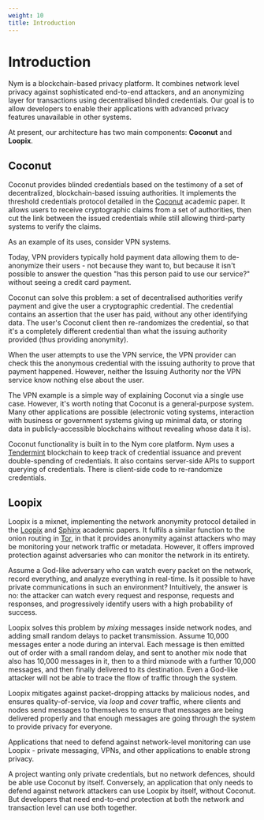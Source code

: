 ```yaml
---
weight: 10
title: Introduction
---
```


# Introduction

Nym is a blockchain-based privacy platform. It combines network level privacy against sophisticated end-to-end attackers, and an anonymizing layer for transactions using decentralised blinded credentials. Our goal is to allow developers to enable their applications with advanced privacy features unavailable in other systems.

At present, our architecture has two main components: **Coconut** and **Loopix**.

## Coconut

Coconut provides blinded credentials based on the testimony of a set of decentralized, blockchain-based issuing authorities. It implements the threshold credentials protocol detailed in the [Coconut](https://arxiv.org/abs/1802.07344) academic paper. It allows users to receive cryptographic claims from a set of authorities, then cut the link between the issued credentials while still allowing third-party systems to verify the claims.

As an example of its uses, consider VPN systems.

Today, VPN providers typically hold payment data allowing them to de-anonymize their users - not because they want to, but because it isn't possible to answer the question "has this person paid to use our service?" without seeing a credit card payment.

Coconut can solve this problem: a set of decentralised authorities verify payment and give the user a cryptographic credential. The credential contains an assertion that the user has paid, without any other identifying data. The user's Coconut client then re-randomizes the credential, so that it's a completely different credential than what the issuing authority provided (thus providing anonymity).

When the user attempts to use the VPN service, the VPN provider can check this the anonymous credential with the issuing authority to prove that payment happened. However, neither the Issuing Authority nor the VPN service know nothing else about the user.

The VPN example is a simple way of explaining Coconut via a single use case. However, it's worth noting that Coconut is a general-purpose system. Many other applications are possible (electronic voting systems, interaction with business or government systems giving up minimal data, or storing data in publicly-accessible blockchains without revealing whose data it is).

Coconut functionality is built in to the Nym core platform. Nym uses a [Tendermint](https://tendermint.com/) blockchain to keep track of credential issuance and prevent double-spending of credentials. It also contains server-side APIs to support querying of credentials. There is client-side code to re-randomize credentials.

## Loopix

Loopix is a mixnet, implementing the network anonymity protocol detailed in the [Loopix](https://arxiv.org/abs/1703.00536) and [Sphinx](http://www0.cs.ucl.ac.uk/staff/G.Danezis/papers/sphinx-eprint.pdf) academic papers. It fulfils a similar function to the onion routing in [Tor](https://www.torproject.org/), in that it provides anonymity against attackers who may be monitoring your network traffic or metadata. However, it offers improved protection against adversaries who can monitor the network in its entirety.

Assume a God-like adversary who can watch every packet on the network, record everything, and analyze everything in real-time. Is it possible to have private communications in such an environment? Intuitively, the answer is no: the attacker can watch every request and response, requests and responses, and progressively identify users with a high probability of success.

Loopix solves this problem by *mixing* messages inside network nodes, and adding small random delays to packet transmission. Assume 10,000 messages enter a node during an interval. Each message is then emitted out of order with a small random delay, and sent to another mix node that also has 10,000 messages in it, then to a third mixnode with a further 10,000 messages, and then finally delivered to its destination. Even a God-like attacker will not be able to trace the flow of traffic through the system.

Loopix mitigates against packet-dropping attacks by malicious nodes, and ensures quality-of-service, via *loop* and *cover* traffic, where clients and nodes send messages to themselves to ensure that messages are being delivered properly and that enough messages are going through the system to provide privacy for everyone.

Applications that need to defend against network-level monitoring can use Loopix - private messaging, VPNs, and other applications to enable strong privacy.

A project wanting only private credentials, but no network defences, should be able use Coconut by itself. Conversely, an application that only needs to defend against network attackers can use Loopix by itself, without Coconut. But developers that need end-to-end protection at both the network and transaction level can use both together.
